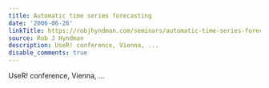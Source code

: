 ```yaml
---
title: Automatic time series forecasting
date: '2006-06-26'
linkTitle: https://robjhyndman.com/seminars/automatic-time-series-forecasting/
source: Rob J Hyndman
description: UseR! conference, Vienna, ...
disable_comments: true
---
```

UseR! conference, Vienna, ...
